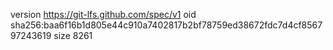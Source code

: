 version https://git-lfs.github.com/spec/v1
oid sha256:baa6f16b1d805e44c910a7402817b2bf78759ed38672fdc7d4cf856797243619
size 8261
